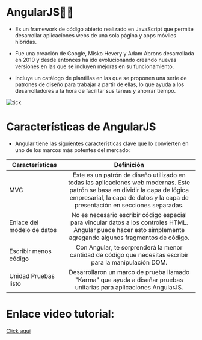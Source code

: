 
# __AngularJS__:technologist:

- Es un framework de código abierto realizado en JavaScript que permite desarrollar aplicaciones webs de una sola página y apps móviles híbridas.

- Fue una creación de Google, Misko Hevery y Adam Abrons desarrollada en 2010 y desde entonces ha ido evolucionando creando nuevas versiones en las que se incluyen mejoras en su funcionamiento.

- Incluye un catálogo de plantillas en las que se proponen una serie de patrones de diseño para trabajar a partir de ellas, lo que ayuda a los desarrolladores a la hora de facilitar sus tareas y ahorrar tiempo.

![tick](https://github.com/AlexandraRivass/SMX2-M8UF1A1-HistoriaWeb-2010-Pinterest-Alexandra/blob/main/que-es-angular-scaled-1200x675.jpg)

# __Características de AngularJS__

 - Angular tiene las siguientes características clave que lo convierten en uno de los marcos más potentes del mercado:

|Características | Definición |
|-------------|:-------------:|
|MVC | Este es un patrón de diseño utilizado en todas las aplicaciones web modernas. Este patrón se basa en dividir la capa de lógica empresarial, la capa de datos y la capa de presentación en secciones separadas. |
|Enlace del modelo de datos | No es necesario escribir código especial para vincular datos a los controles HTML. Angular puede hacer esto simplemente agregando algunos fragmentos de código. |
|Escribir menos código | Con Angular, te sorprenderá la menor cantidad de código que necesitas escribir para la manipulación DOM. |
|Unidad Pruebas listo | Desarrollaron un marco de prueba llamado "Karma" que ayuda a diseñar pruebas unitarias para aplicaciones AngularJS. |

# __Enlace video tutorial:__
[Click aquí](https://youtu.be/kqYuyACFVkE?si=sYZGkI28WhDz5R8a)